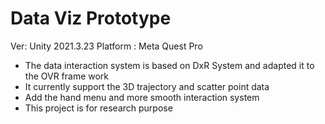 # Data Viz Prototype

Ver: Unity 2021.3.23
Platform : Meta Quest Pro

- The data interaction system is based on DxR System and adapted it to the OVR frame work
- It currently support the 3D trajectory and scatter point data
- Add the hand menu and more smooth interaction system 
- This project is for research purpose
